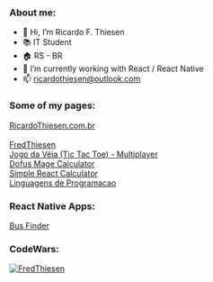 ### About me:

- 👋 Hi, I’m Ricardo F. Thiesen
- 📚 IT Student
- 🏠 RS - BR
- 🌱 I’m currently working with React / React Native
- 📫 ricardothiesen@outlook.com

### Some of my pages:
[RicardoThiesen.com.br](https://ricardothiesen.com.br)<br />
<br />
[FredThiesen](https://fredthiesen.github.io)<br />
[Jogo da Véia (Tic Tac Toe) - Multiplayer](https://jogo-da-veia-client.herokuapp.com)<br />
[Dofus Mage Calculator](https://fredthiesen.github.io/dofus-mage-calculator)<br />
[Simple React Calculator](https://fredthiesen.github.io/Simple-React-Calculator)<br />
[Linguagens de Programacao](https://fredthiesen.github.io/linguagens-de-programacao)<br />

### React Native Apps:
[Bus Finder](https://github.com/FredThiesen/bus-finder)<br />

### CodeWars:

[![FredThiesen](https://www.codewars.com/users/FredThiesen/badges/large)](https://www.codewars.com/users/FredThiesen)
